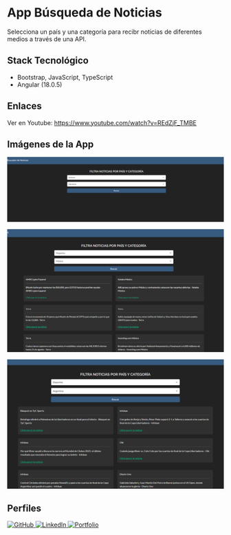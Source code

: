 # App Búsqueda de Noticias

Selecciona un país y una categoría para recibr noticias de diferentes medios a través de una API.

## Stack Tecnológico

+ Bootstrap, JavaScript, TypeScript
+ Angular (18.0.5)

## Enlaces

Ver en Youtube: <a href="https://www.youtube.com/watch?v=REdZjF_TMBE" target="_blank">https://www.youtube.com/watch?v=REdZjF_TMBE</a>

## Imágenes de la App

![Img1](./news1.png)

![Img2](./news2.png)

![Img2](./news3.png)

## Perfiles

<a href="https://github.com/Rubpri" target="_blank">
  <img src="https://img.shields.io/badge/GitHub-100000?style=for-the-badge&logo=github&logoColor=white" alt="GitHub" />
</a>

<a href="https://www.linkedin.com/in/ruben-prieto-serrano/" target="_blank">
  <img src="https://img.shields.io/badge/LinkedIn-0A66C2?style=for-the-badge&logo=linkedin&logoColor=white" alt="LinkedIn" />
</a>

<a href="https://rubpri.vercel.app/" target="_blank">
  <img src="https://img.shields.io/badge/Website-4285F4?style=for-the-badge&logo=google-chrome&logoColor=white" alt="Portfolio" />
</a>

